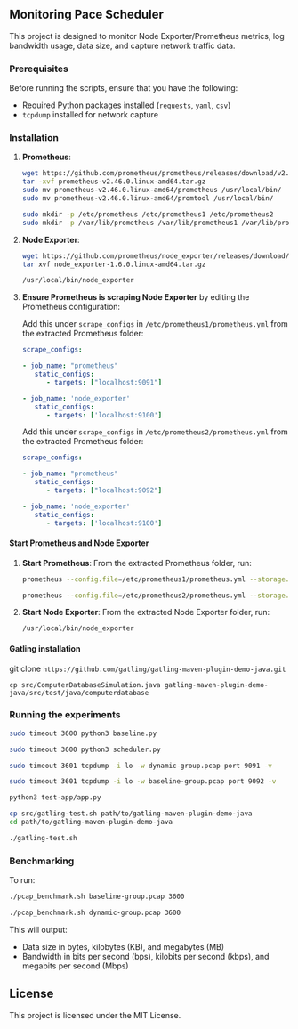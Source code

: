 ## Monitoring Pace Scheduler 

This project is designed to monitor Node Exporter/Prometheus metrics, log bandwidth usage, data size, and capture network traffic data.

### Prerequisites

Before running the scripts, ensure that you have the following:

- Required Python packages installed (`requests`, `yaml`, `csv`)
- `tcpdump` installed for network capture

### Installation


1. **Prometheus**:
   ```bash
   wget https://github.com/prometheus/prometheus/releases/download/v2.46.0/prometheus-v2.46.0.linux-amd64.tar.gz
   tar -xvf prometheus-v2.46.0.linux-amd64.tar.gz
   sudo mv prometheus-v2.46.0.linux-amd64/prometheus /usr/local/bin/
   sudo mv prometheus-v2.46.0.linux-amd64/promtool /usr/local/bin/
   ```

   ```bash   
   sudo mkdir -p /etc/prometheus /etc/prometheus1 /etc/prometheus2
   sudo mkdir -p /var/lib/prometheus /var/lib/prometheus1 /var/lib/prometheus2
   ```

2. **Node Exporter**:
   ```bash
   wget https://github.com/prometheus/node_exporter/releases/download/v1.6.0/node_exporter-1.6.0.linux-amd64.tar.gz
   tar xvf node_exporter-1.6.0.linux-amd64.tar.gz
   ```
      ```bash   
     /usr/local/bin/node_exporter
    ```
3. **Ensure Prometheus is scraping Node Exporter** by editing the Prometheus configuration:


   Add this under `scrape_configs` in `/etc/prometheus1/prometheus.yml` from the extracted Prometheus folder:
   ```yaml
   scrape_configs:
   
   - job_name: "prometheus"
      static_configs:
         - targets: ["localhost:9091"]
   
   - job_name: 'node_exporter'
      static_configs:
         - targets: ['localhost:9100']
   ```

   Add this under `scrape_configs` in `/etc/prometheus2/prometheus.yml` from the extracted Prometheus folder:
   ```yaml
   scrape_configs:
   
   - job_name: "prometheus"
      static_configs:
         - targets: ["localhost:9092"]
   
   - job_name: 'node_exporter'
      static_configs:
         - targets: ['localhost:9100']
   ```

#### Start Prometheus and Node Exporter
1. **Start Prometheus**:
   From the extracted Prometheus folder, run:
   ```bash
   prometheus --config.file=/etc/prometheus1/prometheus.yml --storage.tsdb.path=/var/lib/prometheus1 --web.listen-address=:9091
   ```
   ```bash
   prometheus --config.file=/etc/prometheus2/prometheus.yml --storage.tsdb.path=/var/lib/prometheus1 --web.listen-address=:9092
   ```

2. **Start Node Exporter**:
   From the extracted Node Exporter folder, run:
   ```bash
   /usr/local/bin/node_exporter
   ```

#### Gatling installation
git clone ```https://github.com/gatling/gatling-maven-plugin-demo-java.git``` 

```cp src/ComputerDatabaseSimulation.java gatling-maven-plugin-demo-java/src/test/java/computerdatabase```



### Running the experiments

```bash
sudo timeout 3600 python3 baseline.py 
```


```bash
sudo timeout 3600 python3 scheduler.py 
```

```bash
sudo timeout 3601 tcpdump -i lo -w dynamic-group.pcap port 9091 -v
```


```bash
sudo timeout 3601 tcpdump -i lo -w baseline-group.pcap port 9092 -v
```

```bash
python3 test-app/app.py
```

```bash
cp src/gatling-test.sh path/to/gatling-maven-plugin-demo-java
cd path/to/gatling-maven-plugin-demo-java

./gatling-test.sh
```


### Benchmarking


To run:
```bash
./pcap_benchmark.sh baseline-group.pcap 3600
```

```bash
./pcap_benchmark.sh dynamic-group.pcap 3600
```


This will output:
- Data size in bytes, kilobytes (KB), and megabytes (MB)
- Bandwidth in bits per second (bps), kilobits per second (kbps), and megabits per second (Mbps)



## License

This project is licensed under the MIT License.